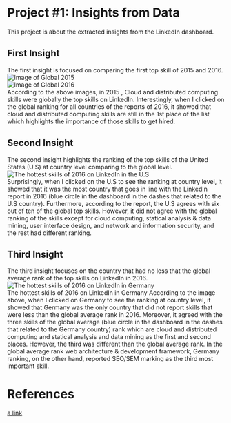 # Project #1: Insights from Data   
This project is about the extracted insights from the LinkedIn dashboard.
## First Insight   
The first insight is focused on comparing the first top skill of 2015 and 2016.   
![Image of Global 2015](link_image1)   
![Image of Global 2016](link_image1)   
According to the above images, in 2015 , Cloud and distributed computing skills were globally the top skills on LinkedIn. Interestingly, when I clicked on the global ranking for all countries of the reports of 2016, it showed that cloud and distributed computing skills are still in the 1st place of the list which highlights the importance of those skills to get hired.   

## Second Insight   
The second insight highlights the ranking of the top skills of the United States (U.S) at country level comparing to the global level.   
![The hottest skills of 2016 on LinkedIn in the U.S](link_image1)   
Surprisingly, when I clicked on the U.S to see the ranking at country level, it showed that it was the most country that goes in line with the LinkedIn report in 2016 (blue circle in the dashboard in the dashes that related to the U.S country). Furthermore, according to the report, the U.S agrees with six out of ten of the global top skills. However, it did not agree with the global ranking of the skills except for cloud computing, statical analysis & data mining, user interface design, and network and information security, and the rest had different ranking.   

## Third Insight   
The third insight focuses on the country that had no less that the global average rank of the top skills on LinkedIn in 2016.   
![The hottest skills of 2016 on LinkedIn in Germany](link_image1)   
The hottest skills of 2016 on LinkedIn in Germany
According to the image above, when I clicked on Germany to see the ranking at country level, it showed that Germany was the only country that did not report skills that were less than the global average rank in 2016. Moreover, it agreed with the three skills of the global average (blue circle in the dashboard in the dashes that related to the Germany country) rank which are cloud and distributed computing and statical analysis and data mining as the first and second places. However, the third was different than the global average rank. In the global average rank web architecture & development framework, Germany ranking, on the other hand, reported SEO/SEM marking as the third most important skill.   

# References
[a link](https://blog.linkedin.com/2016/01/12/the-25-skills-that-can-get-you-hired-in-2016?trk=lilblog_src.li-other_c.li-namer-mmc-wol-launchpost_brandspark_learning&utm_campaign=wol&utm_medium=blog&utm_source=LIBlog)
